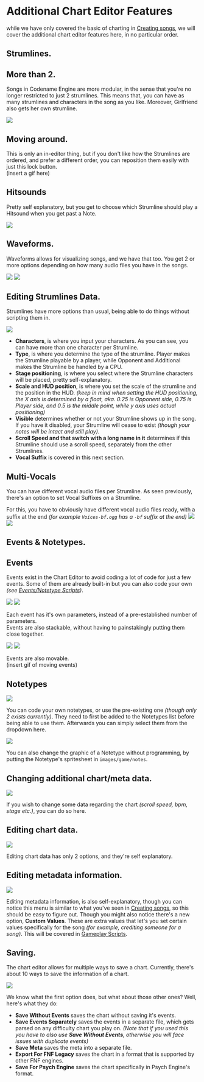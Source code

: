 # Additional Chart Editor Features

while we have only covered the basic of charting in <a href="./index.md">Creating songs</a>, we will cover the additional chart editor features here, in no particular order.

## Strumlines.
## More than 2.
Songs in Codename Engine are more modular, in the sense that you're no longer restricted to just 2 strumlines. This means that, you can have as many strumlines and characters in the song as you like. Moreover, Girlfriend also gets her own strumline.

<img src="./Chart Editor Features.png"/>

## Moving around.

This is only an in-editor thing, but if you don't like how the Strumlines are ordered, and prefer a different order, you can reposition them easily with just this lock button.<br>
(insert a gif here)

## Hitsounds
Pretty self explanatory, but you get to choose which Strumline should play a Hitsound when you get past a Note.

<img src="./Chart Editor Features-1.png"/>

## Waveforms.
Waveforms allows for visualizing songs, and we have that too. You get 2 or more options depending on how many audio files you have in the songs.

<img src="./Chart Editor Features-2.png"/>

<img src="./Chart Editor Features-3.png"/>

## Editing Strumlines Data.
Strumlines have more options than usual, being able to do things without scripting them in.

<img src="./Chart Editor Features-4.png"/>

- **Characters**, is where you input your characters. As you can see, you can have more than one character per Strumline.
- **Type**, is where you determine the type of the strumline. Player makes the Strumline playable by a player, while Opponent and Additional makes the Strumline be handled by a CPU.
- **Stage positioning**, is where you select where the Strumline characters will be placed, pretty self-explanatory.
- **Scale and HUD position**, is where you set the scale of the strumline and the position in the HUD. *(keep in mind when setting the HUD positioning, the X axis is determined by a float, aka. 0.25 is Opponent side, 0.75 is Player side, and 0.5 is the middle point, while y axis uses actual positioning)*
- **Visible** determines whether or not your Strumline shows up in the song. If you have it disabled, your Strumline will cease to exist *(though your notes will be intact and still play)*.
- **Scroll Speed and that switch with a long name in it** determines if this Strumline should use a scroll speed, separately from the other Strumlines.
- **Vocal Suffix** is covered in this next section.

## Multi-Vocals
You can have different vocal audio files per Strumline. As seen previously, there's an option to set Vocal Suffixes on a Strumline.

For this, you have to obviously have different vocal audio files ready, with a suffix at the end *(for example ``Voices-bf.ogg`` has a ``-bf`` suffix at the end)*
<img src="./Chart Editor Features-16.png"/>
<img src="./Chart Editor Features-15.png"/>

## Events & Notetypes.
## Events
Events exist in the Chart Editor to avoid coding a lot of code for just a few events. Some of them are already built-in but you can also code your own *(see <a href="../Scripting/PlayState Scripts/Events or Notetype Scripts.md">Events/Notetype Scripts</a>)*.

<img src="./Chart Editor Features-5.png"/>
<img src="./Chart Editor Features-6.png"/>

Each event has it's own parameters, instead of a pre-established number of parameters. <br> Events are also stackable, without having to painstakingly putting them close together.

<img src="./Chart Editor Features-8.png"/>
<img src="./Chart Editor Features-7.png"/>

Events are also movable.<br>
(insert gif of moving events)

## Notetypes

<img src="./Chart Editor Features-9.png"/>

You can code your own notetypes, or use the pre-existing one *(though only 2 exists currently)*. They need to first be added to the Notetypes list before being able to use them. Afterwards you can simply select them from the dropdown here.

<img src="./Chart Editor Features-10.png"/>

You can also change the graphic of a Notetype without programming, by putting the Notetype's spritesheet in ``images/game/notes``.

## Changing additional chart/meta data.

<img src="./Chart Editor Features-12.png"/>

If you wish to change some data regarding the chart *(scroll speed, bpm, stage etc.)*, you can do so here.

## Editing chart data.

<img src="./Chart Editor Features-13.png"/>

Editing chart data has only 2 options, and they're self explanatory.

## Editing metadata information.

<img src="./Chart Editor Features-14.png"/>

Editing metadata information, is also self-explanatory, though you can notice this menu is similar to what you've seen in <a href="./index.md">Creating songs</a>, so this should be easy to figure out. Though you might also notice there's a new option, **Custom Values**. These are extra values that let's you set certain values specifically for the song *(for example, crediting someone for a song)*. This will be covered in <a href="../Scripting/PlayState Scripts/Gameplay Scripts.md">Gameplay Scripts</a>.

## Saving.

The chart editor allows for multiple ways to save a chart. Currently, there's about 10 ways to save the information of a chart.

<img src="./Chart Editor Features-11.png"/>

We know what the first option does, but what about those other ones? Well, here's what they do:
- **Save Without Events** saves the chart without saving it's events.
- **Save Events Separately** saves the events in a separate file, which gets parsed on any difficulty chart you play on. *(Note that if you used this you have to also use **Save Without Events**, otherwise you will face issues with duplicate events)*
- **Save Meta** saves the meta into a separate file.
- **Export For FNF Legacy** saves the chart in a format that is supported by other FNF engines.
- **Save For Psych Engine** saves the chart specifically in Psych Engine's format.